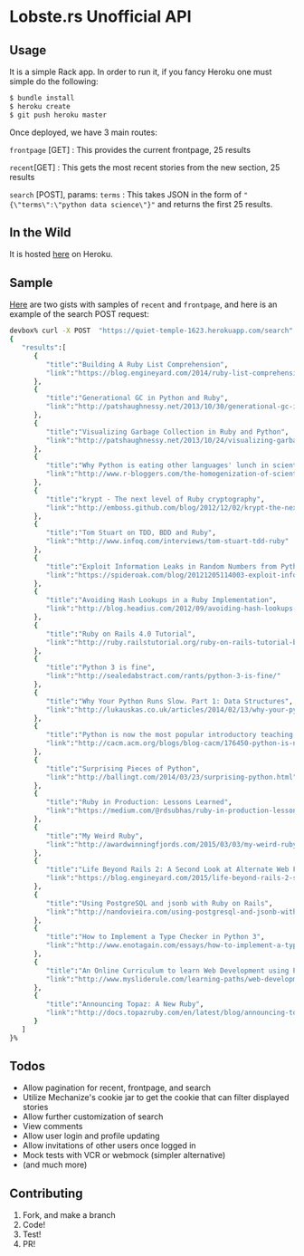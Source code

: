 # Lobste.rs Unofficial API

## Usage
It is a simple Rack app. In order to run it, if you fancy Heroku one must simple do the following:

```BASH
$ bundle install
$ heroku create
$ git push heroku master
```
Once deployed, we have 3 main routes:

`frontpage` [GET] : This provides the current frontpage, 25 results

`recent`[GET]    : This gets the most recent stories from the new section, 25 results

`search` [POST], params: `terms` : This takes JSON in the form of `"{\"terms\":\"python data science\"}"`
 and returns the first 25 results.

## In the Wild
It is hosted [here](https://quiet-temple-1623.herokuapp.com/) on Heroku.

## Sample
[Here](https://gist.github.com/ybur-yug/a51436526691e5a044b5) are two gists with samples of `recent` and `frontpage`,
and here is an example of the search POST request:

```BASH
devbox% curl -X POST  "https://quiet-temple-1623.herokuapp.com/search" -d "{\"terms\":\"python ruby\"}"
{
   "results":[
      {
         "title":"Building A Ruby List Comprehension",
         "link":"https://blog.engineyard.com/2014/ruby-list-comprehension"
      },
      {
         "title":"Generational GC in Python and Ruby",
         "link":"http://patshaughnessy.net/2013/10/30/generational-gc-in-python-and-ruby"
      },
      {
         "title":"Visualizing Garbage Collection in Ruby and Python",
         "link":"http://patshaughnessy.net/2013/10/24/visualizing-garbage-collection-in-ruby-and-python"
      },
      {
         "title":"Why Python is eating other languages' lunch in scientific computing",
         "link":"http://www.r-bloggers.com/the-homogenization-of-scientific-computing-or-why-python-is-steadily-eating-other-languages-lunch/"
      },
      {
         "title":"krypt - The next level of Ruby cryptography",
         "link":"http://emboss.github.com/blog/2012/12/02/krypt-the-next-level-of-ruby-cryptography/"
      },
      {
         "title":"Tom Stuart on TDD, BDD and Ruby",
         "link":"http://www.infoq.com/interviews/tom-stuart-tdd-ruby"
      },
      {
         "title":"Exploit Information Leaks in Random Numbers from Python, Ruby and PHP",
         "link":"https://spideroak.com/blog/20121205114003-exploit-information-leaks-in-random-numbers-from-python-ruby-and-php"
      },
      {
         "title":"Avoiding Hash Lookups in a Ruby Implementation",
         "link":"http://blog.headius.com/2012/09/avoiding-hash-lookups-in-ruby.html"
      },
      {
         "title":"Ruby on Rails 4.0 Tutorial",
         "link":"http://ruby.railstutorial.org/ruby-on-rails-tutorial-book?version=4.0"
      },
      {
         "title":"Python 3 is fine",
         "link":"http://sealedabstract.com/rants/python-3-is-fine/"
      },
      {
         "title":"Why Your Python Runs Slow. Part 1: Data Structures",
         "link":"http://lukauskas.co.uk/articles/2014/02/13/why-your-python-runs-slow-part-1-data-structures/"
      },
      {
         "title":"Python is now the most popular introductory teaching language at top U.S. universities",
         "link":"http://cacm.acm.org/blogs/blog-cacm/176450-python-is-now-the-most-popular-introductory-teaching-language-at-top-us-universities/fulltext"
      },
      {
         "title":"Surprising Pieces of Python",
         "link":"http://ballingt.com/2014/03/23/surprising-python.html"
      },
      {
         "title":"Ruby in Production: Lessons Learned",
         "link":"https://medium.com/@rdsubhas/ruby-in-production-lessons-learned-36d7ab726d99"
      },
      {
         "title":"My Weird Ruby",
         "link":"http://awardwinningfjords.com/2015/03/03/my-weird-ruby.html"
      },
      {
         "title":"Life Beyond Rails 2: A Second Look at Alternate Web Frameworks for Ruby",
         "link":"https://blog.engineyard.com/2015/life-beyond-rails-2-second-look-alternate-web-frameworks-ruby"
      },
      {
         "title":"Using PostgreSQL and jsonb with Ruby on Rails",
         "link":"http://nandovieira.com/using-postgresql-and-jsonb-with-ruby-on-rails"
      },
      {
         "title":"How to Implement a Type Checker in Python 3",
         "link":"http://www.enotagain.com/essays/how-to-implement-a-type-checker-in-python-3.html"
      },
      {
         "title":"An Online Curriculum to learn Web Development using Python and Django",
         "link":"http://www.mysliderule.com/learning-paths/web-development-python-django/"
      },
      {
         "title":"Announcing Topaz: A New Ruby",
         "link":"http://docs.topazruby.com/en/latest/blog/announcing-topaz/"
      }
   ]
}%                 
```
## Todos
- Allow pagination for recent, frontpage, and search
- Utilize Mechanize's cookie jar to get the cookie that can filter displayed stories
- Allow further customization of search
- View comments
- Allow user login and profile updating
- Allow invitations of other users once logged in
- Mock tests with VCR or webmock (simpler alternative)
- (and much more)

## Contributing
1. Fork, and make a branch
2. Code!
3. Test!
4. PR!

